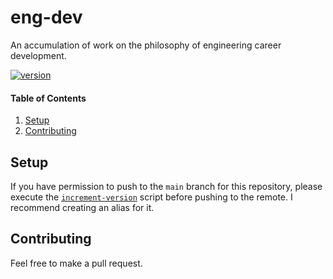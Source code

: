 # eng-dev

An accumulation of work on the philosophy of engineering career development.

[![version](https://img.shields.io/badge/version-v1.1.4-blue)](https://github.com/mjburtenshaw/eng-dev)

#### Table of Contents

1. [Setup](#setup)
2. [Contributing](#contributing)

## Setup

If you have permission to push to the `main` branch for this repository, please execute the [`increment-version`](./scripts/increment-version/README.md) script before pushing to the remote. I recommend creating an alias for it.

## Contributing

Feel free to make a pull request.
